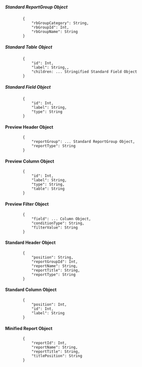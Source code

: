 
##### Standard ReportGroup Object
			{
				"rbGroupCategory": String,
				"rbGroupId": Int,
				"rbGroupName": String
			}
			
##### Standard Table Object
			{
				"id": Int,
				"label": String,,
				"children: ... Stringified Standard Field Object
			}

##### Standard Field Object
			{
				"id": Int,
				"label": String,
				"type": String
			}

#### Preview Header Object
			{
				"reportGroup": ... Standard ReportGroup Object,
				"reportType": String
			}

#### Preview Column Object
			{
				"id": Int,
				"label": String,
				"type": String,
				"table": String
			}

#### Preview Filter Object
			{
				"field": ... Column Object,
				"conditionType": String,
				"filterValue": String
			}

#### Standard Header Object
			{
				"position": String,
				"reportGroupId": Int,
				"reportName": String,
				"reportTitle": String,
				"reportType": String
			}
#### Standard Column Object
			{
				"position": Int,
				"id": Int,
				"label": String
			}

#### Minified Report Object
			{
				"reportId": Int,
				"reportName": String,
				"reportTitle": String,
				"titlePosition": String
			}

#### 